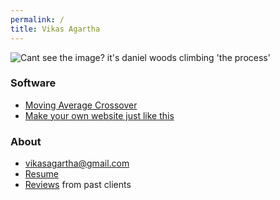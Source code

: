 ```yaml
---
permalink: /
title: Vikas Agartha
---
```

![Cant see the image? it's daniel woods climbing 'the process'](https://www.outsideonline.com/sites/default/files/styles/full-page/public/2017/09/06/daniel-woods-the-process-v16_h.jpg?itok=zCyaftUG)

### Software
* [Moving Average Crossover][mac]
* [Make your own website just like this][setup]

### About
* vikasagartha@gmail.com
* [Resume][resume]
* [Reviews][reviews] from past clients

[setup]: /setup
[mac]: /mac
[resume]: /resume
[reviews]: /reviews
